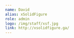 ```yaml
---
name: David
alias: xSolidFigure
role: admin
logo: /img/staff/xsf.jpg
link: http://xsolidfigure.ga/
---
```

